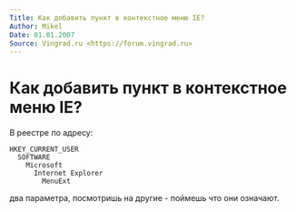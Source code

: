 ```yaml
---
Title: Как добавить пункт в контекстное меню IE?
Author: Mikel
Date: 01.01.2007
Source: Vingrad.ru <https://forum.vingrad.ru>
---
```



Как добавить пункт в контекстное меню IE?
=========================================

В реестре по адресу:

    HKEY_CURRENT_USER
      SOFTWARE
        Microsoft
          Internet Explorer
            MenuExt

два параметра, посмотришь на другие - поймешь что они означают.

